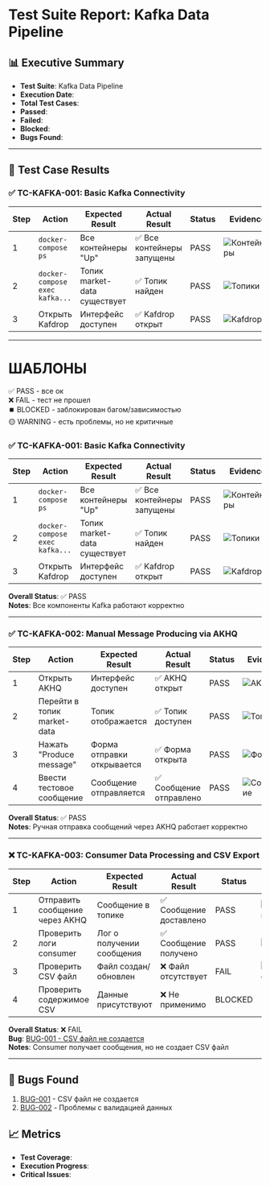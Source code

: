 # Test Suite Report: Kafka Data Pipeline

## 📊 Executive Summary
- **Test Suite**: Kafka Data Pipeline  
- **Execution Date**: 
- **Total Test Cases**: 
- **Passed**: 
- **Failed**:  
- **Blocked**: 
- **Bugs Found**: 

---

## 🧪 Test Case Results

### ✅ TC-KAFKA-001: Basic Kafka Connectivity

| Step | Action | Expected Result | Actual Result | Status | Evidence |
|------|--------|-----------------|---------------|--------|----------|
| 1 | `docker-compose ps` | Все контейнеры "Up" | ✅ Все контейнеры запущены | PASS | ![Контейнеры](../screenshots/kafka_pipeline/TC-KAFKA-001_step1.jpg) |
| 2 | `docker-compose exec kafka...` | Топик market-data существует | ✅ Топик найден | PASS | ![Топики](../screenshots/kafka_pipeline/TC-KAFKA-001_step2.jpg) |
| 3 | Открыть Kafdrop | Интерфейс доступен | ✅ Kafdrop открыт | PASS | ![Kafdrop](../screenshots/kafka_pipeline/TC-KAFKA-001_step3.jpg) |








---
# ШАБЛОНЫ
✅ PASS - все ок  
❌ FAIL - тест не прошел  
⏹️ BLOCKED - заблокирован багом/зависимостью  
🟡 WARNING - есть проблемы, но не критичные  

### ✅ TC-KAFKA-001: Basic Kafka Connectivity

| Step | Action | Expected Result | Actual Result | Status | Evidence |
|------|--------|-----------------|---------------|--------|----------|
| 1 | `docker-compose ps` | Все контейнеры "Up" | ✅ Все контейнеры запущены | PASS | ![Контейнеры](../screenshots/kafka/TC-KAFKA-001/step1-containers.png) |
| 2 | `docker-compose exec kafka...` | Топик market-data существует | ✅ Топик найден | PASS | ![Топики](../screenshots/kafka/TC-KAFKA-001/step2-topics.png) |
| 3 | Открыть Kafdrop | Интерфейс доступен | ✅ Kafdrop открыт | PASS | ![Kafdrop](../screenshots/kafka/TC-KAFKA-001/step3-kafdrop.png) |

**Overall Status**: ✅ PASS  
**Notes**: Все компоненты Kafka работают корректно

---

### ✅ TC-KAFKA-002: Manual Message Producing via AKHQ

| Step | Action | Expected Result | Actual Result | Status | Evidence |
|------|--------|-----------------|---------------|--------|----------|
| 1 | Открыть AKHQ | Интерфейс доступен | ✅ AKHQ открыт | PASS | ![AKHQ](../screenshots/kafka/TC-KAFKA-002/step1-akhq.png) |
| 2 | Перейти в топик market-data | Топик отображается | ✅ Топик доступен | PASS | ![Топик](../screenshots/kafka/TC-KAFKA-002/step2-topic.png) |
| 3 | Нажать "Produce message" | Форма отправки открывается | ✅ Форма открыта | PASS | ![Форма](../screenshots/kafka/TC-KAFKA-002/step3-form.png) |
| 4 | Ввести тестовое сообщение | Сообщение отправляется | ✅ Сообщение отправлено | PASS | ![Сообщение](../screenshots/kafka/TC-KAFKA-002/step4-message.png) |

**Overall Status**: ✅ PASS  
**Notes**: Ручная отправка сообщений через AKHQ работает корректно

---

### ❌ TC-KAFKA-003: Consumer Data Processing and CSV Export

| Step | Action | Expected Result | Actual Result | Status | Evidence |
|------|--------|-----------------|---------------|--------|----------|
| 1 | Отправить сообщение через AKHQ | Сообщение в топике | ✅ Сообщение доставлено | PASS | ![Сообщение](../screenshots/kafka/TC-KAFKA-003/step1-message.png) |
| 2 | Проверить логи consumer | Лог о получении сообщения | ✅ Сообщение получено | PASS | ![Логи](../screenshots/kafka/TC-KAFKA-003/step2-logs.png) |
| 3 | Проверить CSV файл | Файл создан/обновлен | ❌ Файл отсутствует | FAIL | ![Отсутствует CSV](../screenshots/kafka/TC-KAFKA-003/step3-missing-csv.png) |
| 4 | Проверить содержимое CSV | Данные присутствуют | ❌ Не применимо | BLOCKED | - |

**Overall Status**: ❌ FAIL  
**Bug**: [BUG-001 - CSV файл не создается](../bug_reports/bug_csv_headers.md)  
**Notes**: Consumer получает сообщения, но не создает CSV файл

---

## 🐛 Bugs Found
1. [BUG-001](../bug_reports/bug_csv_headers.md) - CSV файл не создается
2. [BUG-002](../bug_reports/bug_data_normalization.md) - Проблемы с валидацией данных

## 📈 Metrics
- **Test Coverage**: 
- **Execution Progress**: 
- **Critical Issues**: 
